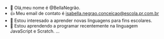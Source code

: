 - 👋 Olá,meu nome é @BellaNegrão.
- 👍 Meu email de contato é isabella.negrao.conceicao@escola.pr.com.br        
- 🌱 Estou interesado a aprender novas linguagens para fins escolares.
- 💞️ Estou aprendendo a programar recentemente na linguagem JavaScript e Scratch.
...
